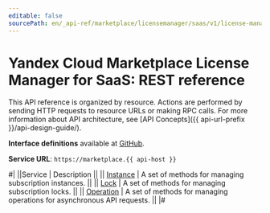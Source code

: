 ```yaml
---
editable: false
sourcePath: en/_api-ref/marketplace/licensemanager/saas/v1/license-manager/saas/api-ref/index.md
---
```


# Yandex Cloud Marketplace License Manager for SaaS: REST reference

This API reference is organized by resource. Actions are performed by sending HTTP requests to resource URLs or making RPC calls. For more information about API architecture, see [API Concepts]({{ api-url-prefix }}/api-design-guide/).

**Interface definitions** available at [GitHub](https://github.com/yandex-cloud/cloudapi/tree/master/yandex/cloud/marketplace/licensemanager/saas/v1).

**Service URL**: `https://marketplace.{{ api-host }}`

#|
||Service | Description ||
|| [Instance](Instance/index.md) | A set of methods for managing subscription instances. ||
|| [Lock](Lock/index.md) | A set of methods for managing subscription locks. ||
|| [Operation](Operation/index.md) | A set of methods for managing operations for asynchronous API requests. ||
|#